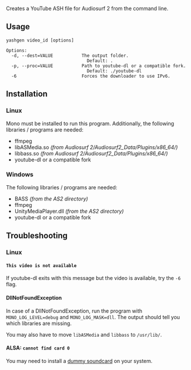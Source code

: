 Creates a YouTube ASH file for Audiosurf 2 from the command line.

## Usage
    yashgen video_id [options]

    Options:
      -d, --dest=VALUE           The output folder.
                                   Default: .
      -p, --proc=VALUE           Path to youtube-dl or a compatible fork.
                                   Default: ./youtube-dl
      -6                         Forces the downloader to use IPv6.

## Installation
### Linux
Mono must be installed to run this program. Additionally, the following libraries / programs are needed:

* ffmpeg
* libASMedia.so *(from Audiosurf 2/Audiosurf2_Data/Plugins/x86_64/)*  
* libbass.so *(from Audiosurf 2/Audiosurf2_Data/Plugins/x86_64/)*  
* youtube-dl or a compatible fork

### Windows
The following libraries / programs are needed:

* BASS *(from the AS2 directory)*  
* ffmpeg   
* UnityMediaPlayer.dll *(from the AS2 directory)*  
* youtube-dl or a compatible fork

## Troubleshooting
### Linux
#### `This video is not available`
If youtube-dl exits with this message but the video is available, try 
the `-6` flag.

#### DllNotFoundException
In case of a DllNotFoundException, run the program with `MONO_LOG_LEVEL=debug` 
and `MONO_LOG_MASK=dll`. The output should tell you which libraries are missing.

You may also have to move `libASMedia` and `libbass` to `/usr/lib/`.

#### ALSA: `cannot find card 0`
You may need to install a [dummy soundcard](https://www.raspberrypi.org/forums/viewtopic.php?p=485842&sid=5b596e5473571e5918872059e32a6873#p485842) 
on your system.
